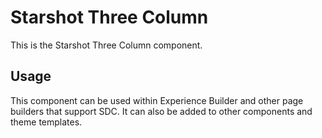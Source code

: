 # Starshot Three Column

This is the Starshot Three Column component.

## Usage

This component can be used within Experience Builder and other page builders
that support SDC. It can also be added to other components and theme templates.
